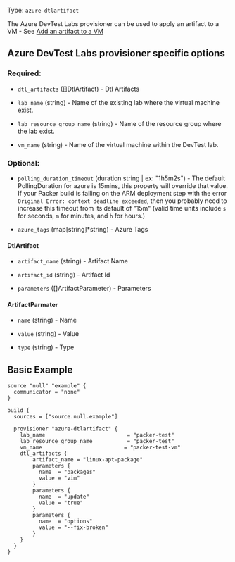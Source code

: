 Type: `azure-dtlartifact`

The Azure DevTest Labs provisioner can be used to apply an artifact to a VM - See [Add an artifact to a VM](https://docs.microsoft.com/en-us/azure/devtest-labs/add-artifact-vm)

## Azure DevTest Labs provisioner specific options

### Required:

<!-- Code generated from the comments of the Config struct in provisioner/azure-dtlartifact/provisioner.go; DO NOT EDIT MANUALLY -->

- `dtl_artifacts` ([]DtlArtifact) - Dtl Artifacts

- `lab_name` (string) - Name of the existing lab where the virtual machine exist.

- `lab_resource_group_name` (string) - Name of the resource group where the lab exist.

- `vm_name` (string) - Name of the virtual machine within the DevTest lab.

<!-- End of code generated from the comments of the Config struct in provisioner/azure-dtlartifact/provisioner.go; -->


### Optional:

<!-- Code generated from the comments of the Config struct in provisioner/azure-dtlartifact/provisioner.go; DO NOT EDIT MANUALLY -->

- `polling_duration_timeout` (duration string | ex: "1h5m2s") - The default PollingDuration for azure is 15mins, this property will override
  that value.
  If your Packer build is failing on the
  ARM deployment step with the error `Original Error:
  context deadline exceeded`, then you probably need to increase this timeout from
  its default of "15m" (valid time units include `s` for seconds, `m` for
  minutes, and `h` for hours.)

- `azure_tags` (map[string]\*string) - Azure Tags

<!-- End of code generated from the comments of the Config struct in provisioner/azure-dtlartifact/provisioner.go; -->


#### DtlArtifact
<!-- Code generated from the comments of the DtlArtifact struct in provisioner/azure-dtlartifact/provisioner.go; DO NOT EDIT MANUALLY -->

- `artifact_name` (string) - Artifact Name

- `artifact_id` (string) - Artifact Id

- `parameters` ([]ArtifactParameter) - Parameters

<!-- End of code generated from the comments of the DtlArtifact struct in provisioner/azure-dtlartifact/provisioner.go; -->


#### ArtifactParmater
<!-- Code generated from the comments of the ArtifactParameter struct in provisioner/azure-dtlartifact/provisioner.go; DO NOT EDIT MANUALLY -->

- `name` (string) - Name

- `value` (string) - Value

- `type` (string) - Type

<!-- End of code generated from the comments of the ArtifactParameter struct in provisioner/azure-dtlartifact/provisioner.go; -->


## Basic Example

```hcl
source "null" "example" {
  communicator = "none"
}

build {
  sources = ["source.null.example"]

  provisioner "azure-dtlartifact" {
    lab_name                          = "packer-test"
    lab_resource_group_name           = "packer-test"
    vm_name                          = "packer-test-vm"
    dtl_artifacts {
        artifact_name = "linux-apt-package"
        parameters {
          name  = "packages"
          value = "vim"
        }
        parameters {
          name  = "update"
          value = "true"
        }
        parameters {
          name  = "options"
          value = "--fix-broken"
        }
    }
  }
}
```
